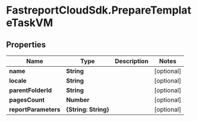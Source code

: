 # FastreportCloudSdk.PrepareTemplateTaskVM

## Properties

Name | Type | Description | Notes
------------ | ------------- | ------------- | -------------
**name** | **String** |  | [optional] 
**locale** | **String** |  | [optional] 
**parentFolderId** | **String** |  | [optional] 
**pagesCount** | **Number** |  | [optional] 
**reportParameters** | **{String: String}** |  | [optional] 


